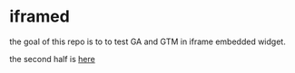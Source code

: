 # iframed
the goal of this repo is to to test GA and GTM in iframe embedded widget.

the second half is [here](https://jkovzels.github.io/iframer)
